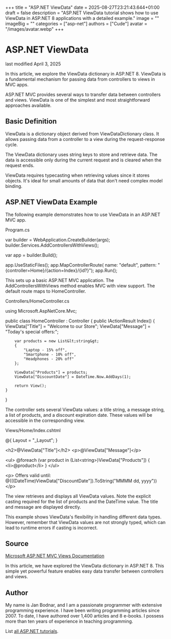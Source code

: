 +++
title = "ASP.NET ViewData"
date = 2025-08-27T23:21:43.644+01:00
draft = false
description = "ASP.NET ViewData tutorial shows how to use ViewData in ASP.NET 8 applications with a detailed example."
image = ""
imageBig = ""
categories = ["asp-net"]
authors = ["Cude"]
avatar = "/images/avatar.webp"
+++

# ASP.NET ViewData

last modified April 3, 2025

In this article, we explore the ViewData dictionary in ASP.NET 8. ViewData is
a fundamental mechanism for passing data from controllers to views in MVC apps.

ASP.NET MVC provides several ways to transfer data between controllers and views.
ViewData is one of the simplest and most straightforward approaches available.

## Basic Definition

ViewData is a dictionary object derived from ViewDataDictionary class. It allows
passing data from a controller to a view during the request-response cycle.

The ViewData dictionary uses string keys to store and retrieve data. The data is
accessible only during the current request and is cleared when the request ends.

ViewData requires typecasting when retrieving values since it stores objects.
It's ideal for small amounts of data that don't need complex model binding.

## ASP.NET ViewData Example

The following example demonstrates how to use ViewData in an ASP.NET MVC app.

Program.cs
  

var builder = WebApplication.CreateBuilder(args);
builder.Services.AddControllersWithViews();

var app = builder.Build();

app.UseStaticFiles();
app.MapControllerRoute(
    name: "default",
    pattern: "{controller=Home}/{action=Index}/{id?}");
app.Run();

This sets up a basic ASP.NET MVC application. The AddControllersWithViews
method enables MVC with view support. The default route maps to HomeController.

Controllers/HomeController.cs
  

using Microsoft.AspNetCore.Mvc;

public class HomeController : Controller
{
    public IActionResult Index()
    {
        ViewData["Title"] = "Welcome to our Store";
        ViewData["Message"] = "Today's special offers:";
        
        var products = new List&lt;string&gt; 
        { 
            "Laptop - 15% off", 
            "Smartphone - 10% off", 
            "Headphones - 20% off" 
        };
        
        ViewData["Products"] = products;
        ViewData["DiscountDate"] = DateTime.Now.AddDays(1);
        
        return View();
    }
}

The controller sets several ViewData values: a title string, a message string,
a list of products, and a discount expiration date. These values will be
accessible in the corresponding view.

Views/Home/Index.cshtml
  

@{
    Layout = "_Layout";
}

&lt;h2&gt;@ViewData["Title"]&lt;/h2&gt;
&lt;p&gt;@ViewData["Message"]&lt;/p&gt;

&lt;ul&gt;
@foreach (var product in (List&lt;string&gt;)ViewData["Products"])
{
    &lt;li&gt;@product&lt;/li&gt;
}
&lt;/ul&gt;

&lt;p&gt;
    Offers valid until: 
    @(((DateTime)ViewData["DiscountDate"]).ToString("MMMM dd, yyyy"))
&lt;/p&gt;

The view retrieves and displays all ViewData values. Note the explicit casting
required for the list of products and the DateTime value. The title and message
are displayed directly.

This example shows ViewData's flexibility in handling different data types.
However, remember that ViewData values are not strongly typed, which can lead
to runtime errors if casting is incorrect.

## Source

[Microsoft ASP.NET MVC Views Documentation](https://learn.microsoft.com/en-us/aspnet/core/mvc/views/overview?view=aspnetcore-8.0)

In this article, we have explored the ViewData dictionary in ASP.NET 8. This
simple yet powerful feature enables easy data transfer between controllers and views.

## Author

My name is Jan Bodnar, and I am a passionate programmer with extensive
programming experience. I have been writing programming articles since 2007.
To date, I have authored over 1,400 articles and 8 e-books. I possess more
than ten years of experience in teaching programming.

List [all ASP.NET tutorials](/all/#asp-net).